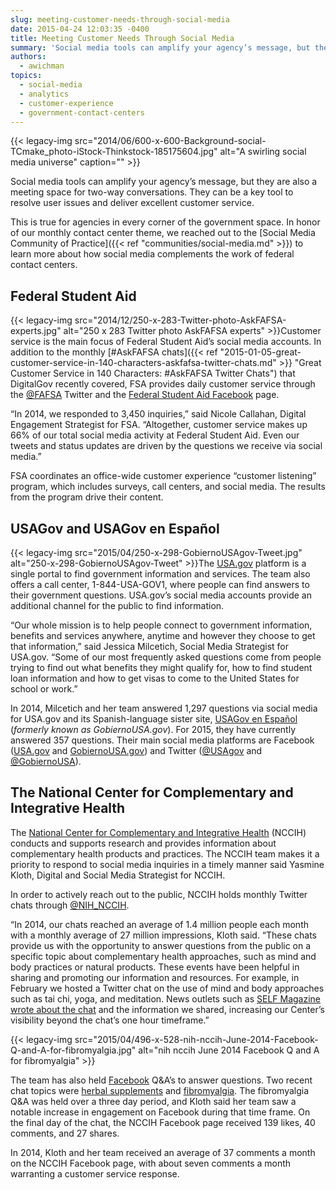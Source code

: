 ```yaml
---
slug: meeting-customer-needs-through-social-media
date: 2015-04-24 12:03:35 -0400
title: Meeting Customer Needs Through Social Media
summary: 'Social media tools can amplify your agency’s message, but they are also a meeting space for two-way conversations. They can be a key tool to resolve user issues and deliver excellent customer service. This is true for agencies in every corner of the government space. In honor of our monthly contact center theme, we reached'
authors:
  - awichman
topics:
  - social-media
  - analytics
  - customer-experience
  - government-contact-centers
---
```


{{< legacy-img src="2014/06/600-x-600-Background-social-TCmake_photo-iStock-Thinkstock-185175604.jpg" alt="A swirling social media universe" caption="" >}} 

Social media tools can amplify your agency’s message, but they are also a meeting space for two-way conversations. They can be a key tool to resolve user issues and deliver excellent customer service.

This is true for agencies in every corner of the government space. In honor of our monthly contact center theme, we reached out to the [Social Media Community of Practice]({{< ref "communities/social-media.md" >}}) to learn more about how social media complements the work of federal contact centers.

## Federal Student Aid

{{< legacy-img src="2014/12/250-x-283-Twitter-photo-AskFAFSA-experts.jpg" alt="250 x 283 Twitter photo AskFAFSA experts" >}}Customer service is the main focus of Federal Student Aid’s social media accounts. In addition to the monthly [#AskFAFSA chats]({{< ref "2015-01-05-great-customer-service-in-140-characters-askfafsa-twitter-chats.md" >}} "Great Customer Service in 140 Characters: #AskFAFSA Twitter Chats") that DigitalGov recently covered, FSA provides daily customer service through the [@FAFSA](https://twitter.com/FAFSA) Twitter and the [Federal Student Aid Facebook](https://www.facebook.com/FederalStudentAid) page.

“In 2014, we responded to 3,450 inquiries,” said Nicole Callahan, Digital Engagement Strategist for FSA. “Altogether, customer service makes up 66% of our total social media activity at Federal Student Aid. Even our tweets and status updates are driven by the questions we receive via social media.”

FSA coordinates an office-wide customer experience “customer listening” program, which includes surveys, call centers, and social media. The results from the program drive their content.

## USAGov and USAGov en Espa&#241;ol

{{< legacy-img src="2015/04/250-x-298-GobiernoUSAgov-Tweet.jpg" alt="250-x-298-GobiernoUSAgov-Tweet" >}}The [USA.gov](http://www.usa.gov/) platform is a single portal to find government information and services. The team also offers a call center, 1-844-USA-GOV1, where people can find answers to their government questions. USA.gov’s social media accounts provide an additional channel for the public to find information.

“Our whole mission is to help people connect to government information, benefits and services anywhere, anytime and however they choose to get that information,” said Jessica Milcetich, Social Media Strategist for USA.gov. “Some of our most frequently asked questions come from people trying to find out what benefits they might qualify for, how to find student loan information and how to get visas to come to the United States for school or work.”

In 2014, Milcetich and her team answered 1,297 questions via social media for USA.gov and its Spanish-language sister site, [USAGov en Espa&#241;ol](https://www.usa.gov/espanol/) (_formerly known as GobiernoUSA.gov_). For 2015, they have currently answered 357 questions. Their main social media platforms are Facebook ([USA.gov](https://www.facebook.com/USAgov) and [GobiernoUSA.gov](https://www.facebook.com/USAGovEspanol)) and Twitter ([@USAgov](https://twitter.com/usagov) and [@GobiernoUSA](https://twitter.com/USAGovEspanol)).

## The National Center for Complementary and Integrative Health

The [National Center for Complementary and Integrative Health](https://nccih.nih.gov/) (NCCIH) conducts and supports research and provides information about complementary health products and practices. The NCCIH team makes it a priority to respond to social media inquiries in a timely manner said Yasmine Kloth, Digital and Social Media Strategist for NCCIH.

In order to actively reach out to the public, NCCIH holds monthly Twitter chats through [@NIH_NCCIH](https://twitter.com/NIH_NCCIH).

“In 2014, our chats reached an average of 1.4 million people each month with a monthly average of 27 million impressions, Kloth said. “These chats provide us with the opportunity to answer questions from the public on a specific topic about complementary health approaches, such as mind and body practices or natural products. These events have been helpful in sharing and promoting our information and resources. For example, in February we hosted a Twitter chat on the use of mind and body approaches such as tai chi, yoga, and meditation. News outlets such as [SELF Magazine wrote about the chat](http://www.self.com/flash/fitness-blog/2015/02/yoga-meditation-benefits-popularity/) and the information we shared, increasing our Center’s visibility beyond the chat’s one hour timeframe.”

{{< legacy-img src="2015/04/496-x-528-nih-nccih-June-2014-Facebook-Q-and-A-for-fibromyalgia.jpg" alt="nih nccih June 2014 Facebook Q and A for fibromyalgia" >}}

The team has also held [Facebook](https://www.facebook.com/nih.nccih) Q&A’s to answer questions. Two recent chat topics were [herbal supplements](https://www.facebook.com/nih.nccih/photos/pb.112540168769210.-2207520000.1427300926./580110798678809/?type=3&theater) and [fibromyalgia](https://www.facebook.com/nih.nccih/photos/pb.112540168769210.-2207520000.1427300856./766113140078573/?type=3&theater). The fibromyalgia Q&A was held over a three day period, and Kloth said her team saw a notable increase in engagement on Facebook during that time frame. On the final day of the chat, the NCCIH Facebook page received 139 likes, 40 comments, and 27 shares.

In 2014, Kloth and her team received an average of 37 comments a month on the NCCIH Facebook page, with about seven comments a month warranting a customer service response.
